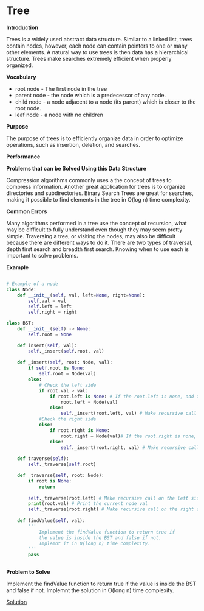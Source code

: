 # Tree

**Introduction**

Trees is a widely used abstract data structure. Similar to a linked list, trees contain nodes, however, each node can contain pointers to one or many other elements. A natural way to use trees is then data has a hierarchical structure. Trees make searches extremely efficient when properly organized.


**Vocabulary**

* root node - The first node in the tree
* parent node - the node which is a predecessor of any node. 
* child node -  a node adjacent to a node (its parent) which is closer to the root node.
* leaf node - a node with no children

**Purpose**

The purpose of trees is to efficiently organize data in order to optimize operations, such as insertion, deletion, and searches. 

**Performance**
 
 
**Problems that can be Solved Using this Data Structure**

 Compression algorithms commonly uses a the concept of trees to compress information. Another great application for trees is to organize directories and subdirectories. Binary Search Trees are great for searches, making it possible to find elements in the tree in O(log n) time complexity.

**Common Errors**

 Many algorithms performed in a tree use the concept of recursion, what may be difficult to fully understand even though they may seem pretty simple. Traversing a tree, or visiting the nodes, may also be difficult because there are different ways to do it. There are two types of traversal, depth first search and breadth first search. Knowing when to use each is important to solve problems.


**Example**

```python

# Example of a node
class Node:
    def __init__(self, val, left=None, right=None):
        self.val = val
        self.left = left
        self.right = right

class BST:
    def __init__(self) -> None:
        self.root = None

    def insert(self, val):
        self._insert(self.root, val)
    
    def _insert(self, root: Node, val):
        if self.root is None:
            self.root = Node(val)
        else:
            # Check the left side
            if root.val > val:
                if root.left is None: # If the root.left is none, add the node to the left node
                    root.left = Node(val)
                else:
                    self._insert(root.left, val) # Make recursive call on the left side
            #Check the right side
            else:
                if root.right is None:
                    root.right = Node(val)# If the root.right is none, add the node to the roght node
                else:
                    self._insert(root.right, val) # Make recursive call on the roght side
    
    def traverse(self):
        self._traverse(self.root)

    def _traverse(self, root: Node):
        if root is None:
            return
        
        self._traverse(root.left) # Make recursive call on the left side
        print(root.val) # Print the current node val
        self._traverse(root.right) # Make recursive call on the right side
        
    def findValue(self, val):
        '''
            Implement the findValue function to return true if
            the value is inside the BST and false if not.
            Implemnt it in O(long n) time complexity.
        '''
        pass
        
```

**Problem to Solve**

Implement the findValue function to return true if the value is inside the BST and false if not. Implemnt the solution in O(long n) time complexity.

[Solution](binary_search_tree_solution.py)